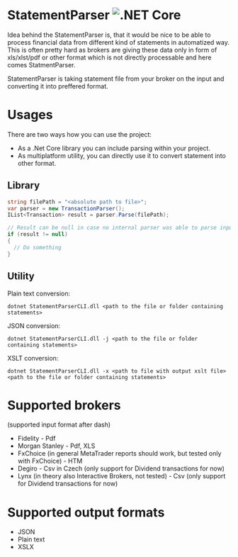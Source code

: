 # StatementParser ![.NET Core](https://github.com/vladimir-aubrecht/StatementParser/workflows/.NET%20Core/badge.svg)

Idea behind the StatementParser is, that it would be nice to be able to process financial data from different kind of statements in automatized way.
This is often pretty hard as brokers are giving these data only in form of xls/xlst/pdf or other format which is not directly processable and here comes StatmentParser.

StatementParser is taking statement file from your broker on the input and converting it into preffered format.

# Usages
There are two ways how you can use the project:
- As a .Net Core library you can include parsing within your project.
- As multiplatform utility, you can directly use it to convert statement into other format.

## Library
```csharp
string filePath = "<absolute path to file>";
var parser = new TransactionParser();
IList<Transaction> result = parser.Parse(filePath);

// Result can be null in case no internal parser was able to parse input file.
if (result != null)
{
  // Do something
}
```

## Utility
Plain text conversion:

``dotnet StatementParserCLI.dll <path to the file or folder containing statements>``

JSON conversion:

``dotnet StatementParserCLI.dll -j <path to the file or folder containing statements>``

XSLT conversion:

``dotnet StatementParserCLI.dll -x <path to file with output xslt file> <path to the file or folder containing statements>``

# Supported brokers
(supported input format after dash)
- Fidelity - Pdf
- Morgan Stanley - Pdf, XLS
- FxChoice (in general MetaTrader reports should work, but tested only with FxChoice) - HTM
- Degiro - Csv in Czech (only support for Dividend transactions for now)
- Lynx (in theory also Interactive Brokers, not tested) - Csv (only support for Dividend transactions for now)

# Supported output formats
- JSON
- Plain text
- XSLX
